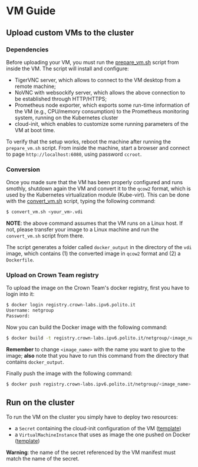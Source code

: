 # VM Guide

## Upload custom VMs to the cluster

### Dependencies

Before uploading your VM, you must run the [prepare_vm.sh](scripts/prepare_vm.sh) script from inside the VM.
The script will install and configure:

- TigerVNC server, which allows to connect to the VM desktop from a remote machine;
- NoVNC with websockify server, which allows the above connection to be established through HTTP/HTTPS;
- Prometheus node exporter, which exports some run-time information of the VM (e.g., CPU/memory consumption) to the Prometheus monitoring system, running on the Kubernetes cluster
- cloud-init, which enables to customize some running parameters of the VM at boot time.

To verify that the setup works, reboot the machine after running the `prepare_vm.sh` script.
From inside the machine, start a browser and connect to page `http://localhost:6080`, using password `ccroot`.

### Conversion 

Once you made sure that the VM has been properly configured and runs smothly, shutdown again the VM and convert it to the `qcow2` format, which is used by the Kubernetes virtualization module (Kube-virt).
This can be done with the [convert_vm.sh](scripts/convert_vm.sh) script, typing the following command:

```sh
$ convert_vm.sh <your_vm>.vdi
```

**NOTE**: the above command assumes that the VM runs on a Linux host. If not, please transfer your image to a Linux machine and run the `convert_vm.sh` script from there.

The script generates a folder called `docker_output` in the directory of the `vdi` image, which contains (1) the converted image in `qcow2` format and (2) a `Dockerfile`.

### Upload on Crown Team registry

To upload the image on the Crown Team's docker registry, first you have to login into it:

```sh
$ docker login registry.crown-labs.ipv6.polito.it
Username: netgroup
Password:
```

Now you can build the Docker image with the following command:

```sh
$ docker build -t registry.crown-labs.ipv6.polito.it/netgroup/<image_name>:latest docker_output/
```

**Remember** to change `<image_name>` with the name you want to give to the image; **also** note that you have to run this command from the directory that contains `docker_output`.

Finally push the image with the following command:

```sh
$ docker push registry.crown-labs.ipv6.polito.it/netgroup/<image_name>:latest
```

## Run on the cluster

To run the VM on the cluster you simply have to deploy two resources:
- a `Secret` containing the cloud-init configuration of the VM ([template](templates/cloudinit.yaml))
- a `VirtualMachineInstance` that uses as image the one pushed on Docker ([template](templates/vm.yaml))

**Warning**: the name of the secret referenced by the VM manifest must match the name of the secret.
